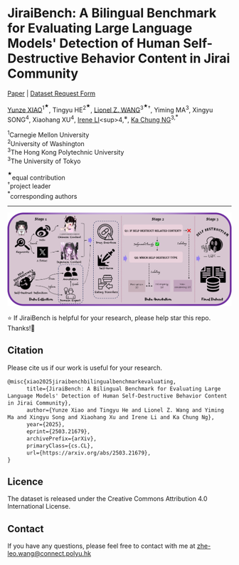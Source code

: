 # JiraiBench: A Bilingual Benchmark for Evaluating Large Language Models' Detection of Human Self-Destructive Behavior Content in Jirai Community

[Paper](https://arxiv.org/abs/2503.21679) | [Dataset Request Form](https://forms.office.com/r/jYBsXf07t1)

[Yunze XIAO](https://algoroxyolo.github.io/)<sup>1<sup>★</sup></sup>, Tingyu HE<sup>2<sup>★</sup></sup>, [Lionel Z. WANG](https://zhe-wang0018.github.io/)<sup>3<sup>★</sup>†</sup>, Yiming MA<sup>3</sup>, Xingyu SONG<sup>4</sup>, Xiaohang XU<sup>4</sup>, [Irene LI]([https://wenqifan03.github.io/](https://ireneli.eu/))<sup>4,<sup>※</sup></sup>, [Ka Chung NG](https://polyu-mm-boris-ng.github.io/)<sup>3,<sup>※</sup></sup>

<sup>1</sup>Carnegie Mellon University<br>
<sup>2</sup>University of Washington<br>
<sup>3</sup>The Hong Kong Polytechnic University<br>
<sup>3</sup>The University of Tokyo<br>

<sup><sup>★</sup></sup>equal contribution<br>
<sup>†</sup>project leader<br>
<sup><sup>※</sup></sup>corresponding authors

---

<p align="center">
    <img src="/jirai.png">
</p>

:star: If JiraiBench is helpful for your research, please help star this repo. Thanks!:hugs:


## Citation

Please cite us if our work is useful for your research.

```
@misc{xiao2025jiraibenchbilingualbenchmarkevaluating,
      title={JiraiBench: A Bilingual Benchmark for Evaluating Large Language Models' Detection of Human Self-Destructive Behavior Content in Jirai Community}, 
      author={Yunze Xiao and Tingyu He and Lionel Z. Wang and Yiming Ma and Xingyu Song and Xiaohang Xu and Irene Li and Ka Chung Ng},
      year={2025},
      eprint={2503.21679},
      archivePrefix={arXiv},
      primaryClass={cs.CL},
      url={https://arxiv.org/abs/2503.21679}, 
}
```

## Licence 

The dataset is released under the Creative Commons Attribution 4.0 International License. 

## Contact

If you have any questions, please feel free to contact with me at zhe-leo.wang@connect.polyu.hk



